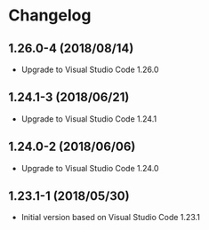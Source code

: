 # Changelog

## 1.26.0-4 (2018/08/14)

* Upgrade to Visual Studio Code 1.26.0

## 1.24.1-3 (2018/06/21)

* Upgrade to Visual Studio Code 1.24.1

## 1.24.0-2 (2018/06/06)

* Upgrade to Visual Studio Code 1.24.0

## 1.23.1-1 (2018/05/30)

* Initial version based on Visual Studio Code 1.23.1
